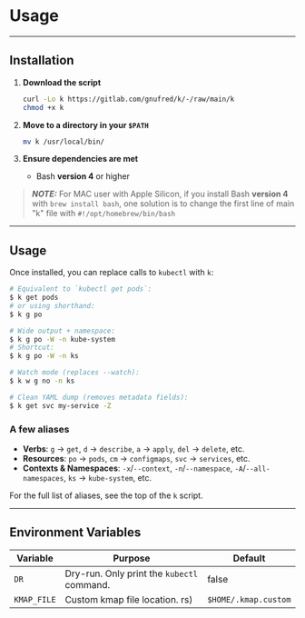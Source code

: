 # Usage

---

## Installation

1. **Download the script**
   ```bash
   curl -Lo k https://gitlab.com/gnufred/k/-/raw/main/k
   chmod +x k
   ```

2. **Move to a directory in your `$PATH`**
   ```bash
   mv k /usr/local/bin/
   ```

3. **Ensure dependencies are met**
   - Bash **version 4** or higher

> **_NOTE:_** For MAC user with Apple Silicon, if you install Bash **version 4** with ```brew install bash```, one solution is to change the first line of main "k" file with ```#!/opt/homebrew/bin/bash```

---

## Usage

Once installed, you can replace calls to `kubectl` with `k`:

```bash
# Equivalent to `kubectl get pods`:
$ k get pods
# or using shorthand:
$ k g po

# Wide output + namespace:
$ k g po -W -n kube-system
# Shortcut:
$ k g po -W -n ks

# Watch mode (replaces --watch):
$ k w g no -n ks

# Clean YAML dump (removes metadata fields):
$ k get svc my-service -Z
```

### A few aliases

- **Verbs**: `g` → `get`, `d` → `describe`, `a` → `apply`, `del` → `delete`, etc.
- **Resources**: `po` → `pods`, `cm` → `configmaps`, `svc` → `services`, etc.
- **Contexts & Namespaces**: `-x`/`--context`, `-n`/`--namespace`, `-A`/`--all-namespaces`, `ks` → `kube-system`, etc.

For the full list of aliases, see the top of the `k` script.

---

## Environment Variables

| Variable    | Purpose                                    | Default              |
|-------------|--------------------------------------------|----------------------|
| `DR`        | Dry-run. Only print the `kubectl` command. | false                |
| `KMAP_FILE` | Custom kmap file location. rs)             | `$HOME/.kmap.custom` |
